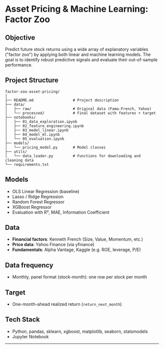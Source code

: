 # Asset Pricing & Machine Learning: Factor Zoo

## Objective
Predict future stock returns using a wide array of explanatory variables ("factor zoo") by applying both linear and machine learning models. The goal is to identify robust predictive signals and evaluate their out-of-sample performance.

## Project Structure

```
factor-zoo-asset-pricing/
│
├── README.md                  # Project description
├── data/
│   ├── raw/                   # Original data (Fama-French, Yahoo)
│   └── processed/             # Final dataset with features + target
├── notebooks/
│   ├── 01_data_exploration.ipynb
│   ├── 02_feature_engineering.ipynb
│   ├── 03_model_linear.ipynb
│   ├── 04_model_ml.ipynb
│   └── 05_evaluation.ipynb
├── models/
│   └── pricing_model.py       # Model classes
├── utils/
│   └── data_loader.py         # Functions for downloading and cleaning data
└── requirements.txt
```

## Models
- OLS Linear Regression (baseline)
- Lasso / Ridge Regression
- Random Forest Regressor
- XGBoost Regressor
- Evaluation with R², MAE, Information Coefficient

## Data
- **Financial factors**: Kenneth French (Size, Value, Momentum, etc.)
- **Price data**: Yahoo Finance (via yfinance)
- **Fundamentals**: Alpha Vantage, Kaggle (e.g. ROE, leverage, P/E)

## Data frequency
- Monthly, panel format (stock-month): one row per stock per month

## Target
- One-month-ahead realized return (`return_next_month`)

## Tech Stack
- Python, pandas, sklearn, xgboost, matplotlib, seaborn, statsmodels
- Jupyter Notebook

---
